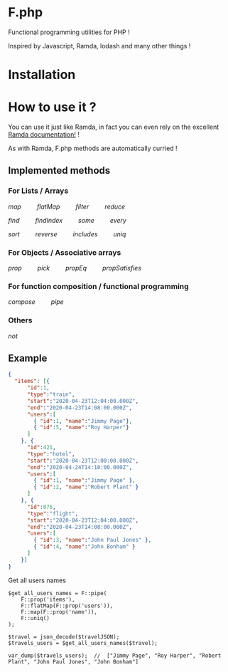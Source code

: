 # F.php

Functional programming utilities for PHP !

Inspired by Javascript, Ramda, lodash and many other things !

# Installation 




# How to use it ?

You can use it just like Ramda, in fact you can even rely on the excellent [Ramda documentation!](https://ramdajs.com/docs/) !

As with Ramda, F.php methods are automatically curried !

## Implemented methods

### For Lists / Arrays

*map*     &nbsp;   &nbsp;   &nbsp;   &nbsp; *flatMap*     &nbsp;   &nbsp;   &nbsp;   &nbsp; *filter*     &nbsp;   &nbsp;   &nbsp;   &nbsp; *reduce* 

*find*     &nbsp;   &nbsp;   &nbsp;   &nbsp; *findIndex*     &nbsp;   &nbsp;   &nbsp;   &nbsp; *some*     &nbsp;   &nbsp;   &nbsp;   &nbsp; *every* 

*sort*     &nbsp;   &nbsp;   &nbsp;   &nbsp; *reverse*     &nbsp;   &nbsp;   &nbsp;   &nbsp; *includes*     &nbsp;   &nbsp;   &nbsp;   &nbsp; *uniq* 

### For Objects / Associative arrays

*prop*     &nbsp;   &nbsp;   &nbsp;   &nbsp; *pick*     &nbsp;   &nbsp;   &nbsp;   &nbsp; *propEq*     &nbsp;   &nbsp;   &nbsp;   &nbsp; *propSatisfies* 

### For function composition / functional programming

*compose*     &nbsp;   &nbsp;   &nbsp;   &nbsp; *pipe* 

### Others

*not* 

## Example

```json
{
  "items": [{
      "id":1,
      "type":"train",
      "start":"2020-04-23T12:04:00.000Z",
      "end":"2020-04-23T14:08:00.000Z",
      "users":[
        { "id":1, "name":"Jimmy Page"},
        { "id":5, "name":"Roy Harper"}
      ]
    }, {
      "id":421,
      "type":"hotel",
      "start":"2020-04-23T12:00:00.000Z",
      "end":"2020-04-24T14:10:00.000Z",
      "users":[
        { "id":1, "name":"Jimmy Page" }, 
        { "id":2, "name":"Robert Plant" }
      ]
    }, {
      "id":876,
      "type":"flight",
      "start":"2020-04-23T12:04:00.000Z",
      "end":"2020-04-23T14:08:00.000Z",
      "users":[
        { "id":3, "name":"John Paul Jones" },
        { "id":4, "name":"John Bonham" }
      ]
    }]
}
```

Get all users names 

```
$get_all_users_names = F::pipe(
    F::prop('items'),
    F::flatMap(F::prop('users')),
    F::map(F::prop('name')),
    F::uniq()
);

$travel = json_decode($travelJSON);
$travels_users = $get_all_users_names($travel);

var_dump($travels_users);  //  ["Jimmy Page", "Roy Harper", "Robert Plant", "John Paul Jones", "John Bonham"]
```
